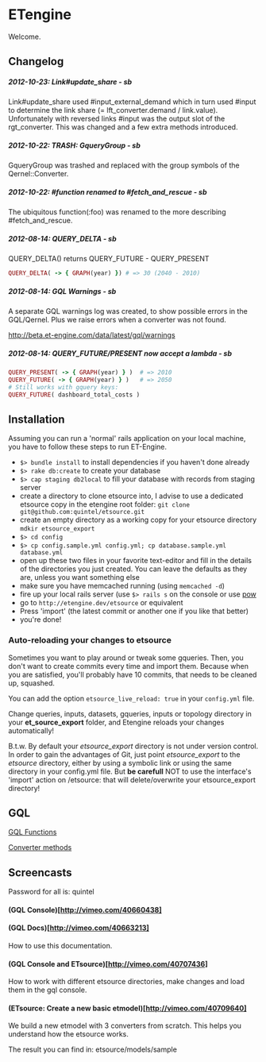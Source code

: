 # ETengine

Welcome.

## Changelog

##### 2012-10-23: Link#update_share - sb

Link#update_share used #input_external_demand which in turn used #input to determine the link share (= lft_converter.demand / link.value). Unfortunately with reversed links #input was the output slot of the rgt_converter. This was changed and a few extra methods introduced.

##### 2012-10-22: TRASH: GqueryGroup - sb

GqueryGroup was trashed and replaced with the group symbols of the Qernel::Converter.

##### 2012-10-22: #function renamed to #fetch_and_rescue - sb

The ubiquitous function(:foo) was renamed to the more describing #fetch_and_rescue.

##### 2012-08-14: QUERY_DELTA - sb

QUERY\_DELTA() returns QUERY\_FUTURE - QUERY_PRESENT

```ruby
QUERY_DELTA( -> { GRAPH(year) }) # => 30 (2040 - 2010)
```

##### 2012-08-14: GQL Warnings - sb

A separate GQL warnings log was created, to show possible errors in the GQL/Qernel. Plus we raise errors when a converter was not found.

http://beta.et-engine.com/data/latest/gql/warnings


##### 2012-08-14: QUERY_FUTURE/PRESENT now accept a lambda - sb

```ruby
QUERY_PRESENT( -> { GRAPH(year) } )  # => 2010
QUERY_FUTURE( -> { GRAPH(year) } )   # => 2050
# Still works with gquery keys:
QUERY_FUTURE( dashboard_total_costs )
```

## Installation

Assuming you can run a 'normal' rails application on your local machine,
you have to follow these steps to run ET-Engine.
* `$> bundle install` to install dependencies if you haven't done already
* `$> rake db:create` to create your database
* `$> cap staging db2local` to fill your database with records from staging
  server
* create a directory to clone etsource into, I advise to use
  a dedicated etsource copy in the etengine root folder:
  `git clone git@github.com:quintel/etsource.git`
* create an empty directory as a working copy for your etsource directory
  `mdkir etsource_export`
* `$> cd config`
* `$> cp config.sample.yml config.yml; cp database.sample.yml database.yml`
* open up these two files in your favorite text-editor and fill in the
  details of the directories you just created. You can leave the defaults as
  they are, unless you want something else
* make sure you have memcached running (using `memcached -d`)
* fire up your local rails server (use `$> rails s` on the console or use
  [pow](http://pow.cx)
* go to `http://etengine.dev/etsource` or equivalent
* Press 'import' (the latest commit or another one if you like that better)
* you're done!

### Auto-reloading your changes to etsource

Sometimes you want to play around or tweak some gqueries. Then, you don't
want to create commits every time and import them. Because when you are
satisfied, you'll probably have 10 commits, that needs to be cleaned up,
squashed.

You can add the option `etsource_live_reload: true` in your `config.yml`
file.

Change queries, inputs, datasets, gqueries, inputs or topology directory
in your **et_source_export** folder, and Etengine reloads your changes
automatically!

B.t.w. By default your *etsource_export* directory is not under version control.
In order to gain the advantages of Git, just point *etsource_export* to the
*etsource* directory, either by using a symbolic link or using the same directory
in your config.yml file. But **be carefull** NOT to use the interface's
'import' action on /etsource: that will delete/overwrite your etsource_export
directory!

## GQL

[GQL Functions](http://beta.et-engine.com/doc/Gql/Grammar/Sandbox.html)

[Converter methods](http://beta.et-engine.com/doc/Qernel/ConverterApi.html)

## Screencasts

Password for all is: quintel

#### (GQL Console)[http://vimeo.com/40660438]

#### (GQL Docs)[http://vimeo.com/40663213]

How to use this documentation.

#### (GQL Console and ETsource)[http://vimeo.com/40707436]

How to work with different etsource directories, make changes and load them in
the gql console.

#### (ETsource: Create a new basic etmodel)[http://vimeo.com/40709640]

We build a new etmodel with 3 converters from scratch. This helps you
understand how the etsource works.

The result you can find in: etsource/models/sample
